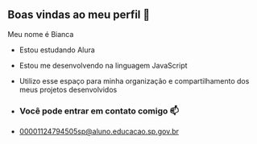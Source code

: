 ## Boas vindas ao meu perfil 🍒

Meu nome é Bianca

- Estou estudando Alura
- Estou me desenvolvendo na linguagem JavaScript
- Utilizo esse espaço para minha organização e compartilhamento dos meus projetos desenvolvidos

- ### Você pode entrar em contato comigo 📫

- 00001124794505sp@aluno.educacao.sp.gov.br
